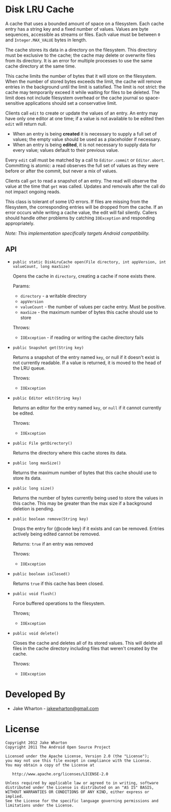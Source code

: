 Disk LRU Cache
==============

A cache that uses a bounded amount of space on a filesystem. Each cache entry
has a string key and a fixed number of values. Values are byte sequences,
accessible as streams or files. Each value must be between `0` and
`Integer.MAX_VALUE` bytes in length.

The cache stores its data in a directory on the filesystem. This directory must
be exclusive to the cache; the cache may delete or overwrite files from its
directory. It is an error for multiple processes to use the same cache
directory at the same time.

This cache limits the number of bytes that it will store on the filesystem.
When the number of stored bytes exceeds the limit, the cache will remove
entries in the background until the limit is satisfied. The limit is not
strict: the cache may temporarily exceed it while waiting for files to be
deleted. The limit does not include filesystem overhead or the cache journal so
space-sensitive applications should set a conservative limit.

Clients call `edit` to create or update the values of an entry. An entry may
have only one editor at one time; if a value is not available to be edited then
`edit` will return null.

 *  When an entry is being **created** it is necessary to supply a full set of
    values; the empty value should be used as a placeholder if necessary.
 *  When an entry is being **edited**, it is not necessary to supply data for
    every value; values default to their previous value.

Every `edit` call must be matched by a call to `Editor.commit` or
`Editor.abort`. Committing is atomic: a read observes the full set of values as
they were before or after the commit, but never a mix of values.

Clients call `get` to read a snapshot of an entry. The read will observe the
value at the time that `get` was called. Updates and removals after the call do
not impact ongoing reads.

This class is tolerant of some I/O errors. If files are missing from the
filesystem, the corresponding entries will be dropped from the cache. If an
error occurs while writing a cache value, the edit will fail silently. Callers
should handle other problems by catching `IOException` and responding
appropriately.

*Note: This implementation specifically targets Android compatibility.*


API
---

 *  `public static DiskLruCache open(File directory, int appVersion, int valueCount, long maxSize)`

    Opens the cache in `directory`, creating a cache if none exists there.

    Params:

     * `directory` - a writable directory
     * `appVersion`
     * `valueCount` - the number of values per cache entry. Must be positive.
     * `maxSize` - the maximum number of bytes this cache should use to store

    Throws:

     * `IOException` - if reading or writing the cache directory fails

 *  `public Snapshot get(String key)`

    Returns a snapshot of the entry named `key`, or null if it doesn't exist is
    not currently readable. If a value is returned, it is moved to the head of
    the LRU queue.

    Throws:

     * `IOException`

 * `public Editor edit(String key)`

    Returns an editor for the entry named `key`, or `null` if it cannot
    currently be edited.

    Throws:

     * `IOException`

 *  `public File getDirectory()`

    Returns the directory where this cache stores its data.

 *  `public long maxSize()`

    Returns the maximum number of bytes that this cache should use to store its
    data.

 *  `public long size()`

    Returns the number of bytes currently being used to store the values in
    this cache. This may be greater than the max size if a background deletion
    is pending.

 *  `public boolean remove(String key)`

    Drops the entry for {@code key} if it exists and can be removed. Entries
    actively being edited cannot be removed.

    Returns: `true` if an entry was removed

    Throws:

     * `IOException`

 *  `public boolean isClosed()`

    Returns `true` if this cache has been closed.

 *  `public void flush()`

    Force buffered operations to the filesystem.

    Throws;

     * `IOException`

 *  `public void delete()`

    Closes the cache and deletes all of its stored values. This will delete all
    files in the cache directory including files that weren't created by the
    cache.

    Throws:

     * `IOException`



Developed By
============

 * Jake Wharton - <jakewharton@gmail.com>



License
=======

    Copyright 2012 Jake Wharton
    Copyright 2011 The Android Open Source Project

    Licensed under the Apache License, Version 2.0 (the "License");
    you may not use this file except in compliance with the License.
    You may obtain a copy of the License at

       http://www.apache.org/licenses/LICENSE-2.0

    Unless required by applicable law or agreed to in writing, software
    distributed under the License is distributed on an "AS IS" BASIS,
    WITHOUT WARRANTIES OR CONDITIONS OF ANY KIND, either express or implied.
    See the License for the specific language governing permissions and
    limitations under the License.
